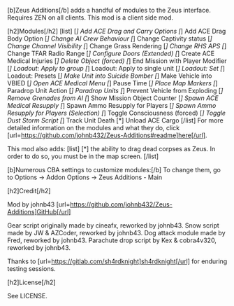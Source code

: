 [b]Zeus Additions[/b] adds a handful of modules to the Zeus interface. Requires ZEN on all clients. This mod is a client side mod.

[h2]Modules[/h2]
[list]
[*] Add ACE Drag and Carry Options
[*] Add ACE Drag Body Option
[*] Change AI Crew Behaviour
[*] Change Captivity status
[*] Change Channel Visibility
[*] Change Grass Rendering
[*] Change RHS APS
[*] Change TFAR Radio Range
[*] Configure Doors (Extended)
[*] Create ACE Medical Injuries
[*] Delete Object (forced)
[*] End Mission with Player Modifier
[*] Loadout: Apply to group
[*] Loadout: Apply to single unit
[*] Loadout: Set
[*] Loadout: Presets
[*] Make Unit into Suicide Bomber
[*] Make Vehicle into VBIED
[*] Open ACE Medical Menu
[*] Pause Time
[*] Place Map Markers
[*] Paradrop Unit Action
[*] Paradrop Units
[*] Prevent Vehicle from Exploding
[*] Remove Grenades from AI
[*] Show Mission Object Counter
[*] Spawn ACE Medical Resupply
[*] Spawn Ammo Resupply for Players
[*] Spawn Ammo Resupply for Players (Selection)
[*] Toggle Consciousness (forced)
[*] Toggle Dust Storm Script
[*] Track Unit Death
[*] Unload ACE Cargo
[/list]
For more detailed information on the modules and what they do, click [url=https://github.com/johnb432/Zeus-Additions#readme]here[/url].

This mod also adds:
[list]
[*] the ability to drag dead corpses as Zeus. In order to do so, you must be in the map screen.
[/list]

[b]Numerous CBA settings to customize modules:[/b] To change them, go to Options -> Addon Options -> Zeus Additions - Main

[h2]Credit[/h2]

Mod by johnb43
[url=https://github.com/johnb432/Zeus-Additions]GitHub[/url]

Gear script originally made by cineafx, reworked by johnb43.
Snow script made by JW & AZCoder, reworked by johnb43.
Dog attack module made by Fred, reworked by johnb43.
Parachute drop script by Kex & cobra4v320, reworked by johnb43.

Thanks to [url=https://gitlab.com/sh4rdknight]sh4rdknight[/url] for enduring testing sessions.

[h2]License[/h2]

See LICENSE.
